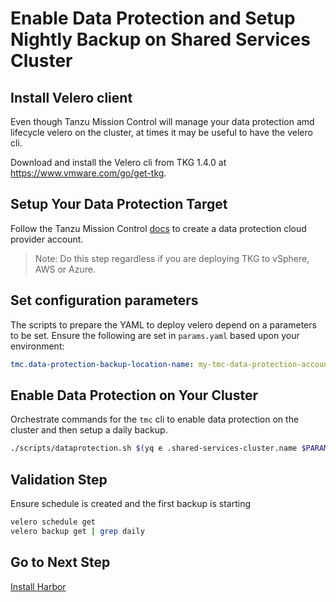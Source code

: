 # Enable Data Protection and Setup Nightly Backup on Shared Services Cluster

## Install Velero client

Even though Tanzu Mission Control will manage your data protection amd lifecycle velero on the cluster, at times it may be useful to have the velero cli.

Download and install the Velero cli from TKG 1.4.0 at https://www.vmware.com/go/get-tkg.

## Setup Your Data Protection Target

Follow the Tanzu Mission Control [docs](https://docs.vmware.com/en/VMware-Tanzu-Mission-Control/services/tanzumc-using/GUID-E728F568-5F1F-4963-A887-F09E2D19EA34.html) to create a data protection cloud provider account.

>Note: Do this step regardless if you are deploying TKG to vSphere, AWS or Azure.

## Set configuration parameters

The scripts to prepare the YAML to deploy velero depend on a parameters to be set.  Ensure the following are set in `params.yaml` based upon your environment:

```yaml
tmc.data-protection-backup-location-name: my-tmc-data-protection-account-name
```

## Enable Data Protection on Your Cluster

Orchestrate commands for the `tmc` cli to enable data protection on the cluster and then setup a daily backup.

```bash
./scripts/dataprotection.sh $(yq e .shared-services-cluster.name $PARAMS_YAML)
```

## Validation Step

Ensure schedule is created and the first backup is starting

```bash
velero schedule get
velero backup get | grep daily
```

## Go to Next Step

[Install Harbor](../shared-services-cluster/10_harbor.md)
